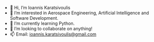 - 👋 Hi, I’m Ioannis Karatsivoulis
- 👀 I’m interested in Aerospace Engineering, Artificial Intelligence and Software Development.
- 🌱 I’m currently learning Python.
- 💞️ I’m looking to collaborate on anything!
- 📫 Email: ioannis.karatsivoulis@gmail.com

<!---
ii616/ii616 is a ✨ special ✨ repository because its `README.md` (this file) appears on your GitHub profile.
You can click the Preview link to take a look at your changes.
--->
